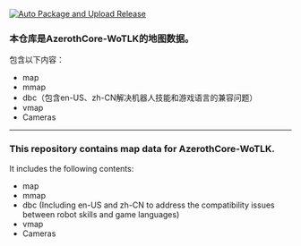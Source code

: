 [![Auto Package and Upload Release](https://github.com/ganan3917/azerothcore-data/actions/workflows/auto-release.yml/badge.svg)](https://github.com/ganan3917/azerothcore-data/actions/workflows/auto-release.yml)
 ### 本仓库是AzerothCore-WoTLK的地图数据。
 
 包含以下内容：
- map
- mmap
- dbc（包含en-US、zh-CN解决机器人技能和游戏语言的兼容问题）
- vmap
- Cameras

---

### This repository contains map data for AzerothCore-WoTLK.
It includes the following contents:
- map
- mmap
- dbc (Including en-US and zh-CN to address the compatibility issues between robot skills and game languages)
- vmap
- Cameras
